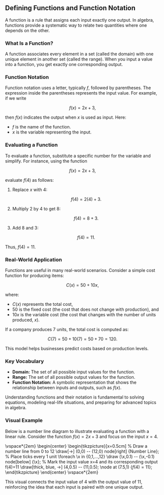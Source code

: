 ## Defining Functions and Function Notation

A function is a rule that assigns each input exactly one output. In algebra, functions provide a systematic way to relate two quantities where one depends on the other.

### What Is a Function?

A function associates every element in a set (called the domain) with one unique element in another set (called the range). When you input a value into a function, you get exactly one corresponding output.

### Function Notation

Function notation uses a letter, typically $f$, followed by parentheses. The expression inside the parentheses represents the input value. For example, if we write

$$
f(x) = 2x + 3,
$$

then $f(x)$ indicates the output when $x$ is used as input. Here:

- $f$ is the name of the function.
- $x$ is the variable representing the input.

### Evaluating a Function

To evaluate a function, substitute a specific number for the variable and simplify. For instance, using the function

$$
f(x) = 2x + 3,
$$

evaluate $f(4)$ as follows:

1. Replace $x$ with 4:

   $$
f(4) = 2(4) + 3.
   $$

2. Multiply $2$ by $4$ to get 8:

   $$
f(4) = 8 + 3.
   $$

3. Add 8 and 3:

   $$
f(4) = 11.
   $$

Thus, $f(4) = 11$.

### Real-World Application

Functions are useful in many real-world scenarios. Consider a simple cost function for producing items:

$$
C(x) = 50 + 10x,
$$

where:

- $C(x)$ represents the total cost,
- $50$ is the fixed cost (the cost that does not change with production), and
- $10x$ is the variable cost (the cost that changes with the number of units produced, $x$).

If a company produces 7 units, the total cost is computed as:

$$
C(7) = 50 + 10(7) = 50 + 70 = 120.
$$

This model helps businesses predict costs based on production levels.

### Key Vocabulary

- **Domain:** The set of all possible input values for the function.
- **Range:** The set of all possible output values for the function.
- **Function Notation:** A symbolic representation that shows the relationship between inputs and outputs, such as $f(x)$.

Understanding functions and their notation is fundamental to solving equations, modeling real-life situations, and preparing for advanced topics in algebra.

### Visual Example

Below is a number line diagram to illustrate evaluating a function with a linear rule. Consider the function $f(x)=2x+3$ and focus on the input $x=4$.

\vspace*{2em}
\begin{center}
\begin{tikzpicture}[x=0.5cm]
  % Draw a number line from 0 to 12
  \draw[->] (0,0) -- (12,0) node[right] {Number Line};
  % Place ticks every 1 unit
  \foreach \x in {0,1,...,12}
      \draw (\x,0.1) -- (\x,-0.1) node[below] {\x};
  % Mark the input value x=4 and its corresponding output f(4)=11
  \draw[thick, blue, ->] (4,0.5) -- (11,0.5);
  \node at (7.5,1) {$f(4)=11$};
\end{tikzpicture}
\end{center}
\vspace*{2em}

This visual connects the input value of 4 with the output value of 11, reinforcing the idea that each input is paired with one unique output.
